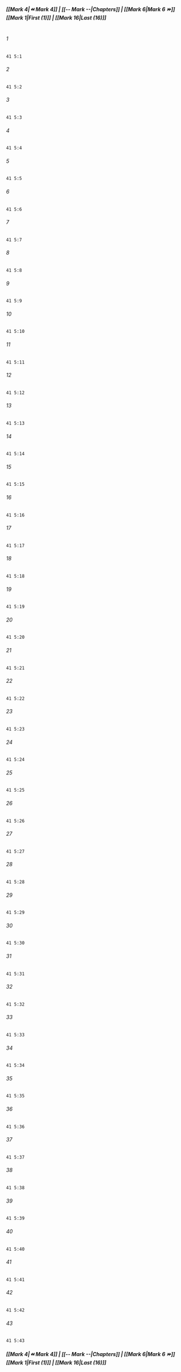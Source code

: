 
##### **[[Mark 4|⏪ Mark 4]] | [[-- Mark --|Chapters]] | [[Mark 6|Mark 6 ⏩]]**<br>**[[Mark 1|First (1)]] | [[Mark 16|Last (16)]]**<br><br>

###### 1
``` verse
41 5:1
```
###### 2
``` verse
41 5:2
```
###### 3
``` verse
41 5:3
```
###### 4
``` verse
41 5:4
```
###### 5
``` verse
41 5:5
```
###### 6
``` verse
41 5:6
```
###### 7
``` verse
41 5:7
```
###### 8
``` verse
41 5:8
```
###### 9
``` verse
41 5:9
```
###### 10
``` verse
41 5:10
```
###### 11
``` verse
41 5:11
```
###### 12
``` verse
41 5:12
```
###### 13
``` verse
41 5:13
```
###### 14
``` verse
41 5:14
```
###### 15
``` verse
41 5:15
```
###### 16
``` verse
41 5:16
```
###### 17
``` verse
41 5:17
```
###### 18
``` verse
41 5:18
```
###### 19
``` verse
41 5:19
```
###### 20
``` verse
41 5:20
```
###### 21
``` verse
41 5:21
```
###### 22
``` verse
41 5:22
```
###### 23
``` verse
41 5:23
```
###### 24
``` verse
41 5:24
```
###### 25
``` verse
41 5:25
```
###### 26
``` verse
41 5:26
```
###### 27
``` verse
41 5:27
```
###### 28
``` verse
41 5:28
```
###### 29
``` verse
41 5:29
```
###### 30
``` verse
41 5:30
```
###### 31
``` verse
41 5:31
```
###### 32
``` verse
41 5:32
```
###### 33
``` verse
41 5:33
```
###### 34
``` verse
41 5:34
```
###### 35
``` verse
41 5:35
```
###### 36
``` verse
41 5:36
```
###### 37
``` verse
41 5:37
```
###### 38
``` verse
41 5:38
```
###### 39
``` verse
41 5:39
```
###### 40
``` verse
41 5:40
```
###### 41
``` verse
41 5:41
```
###### 42
``` verse
41 5:42
```
###### 43
``` verse
41 5:43
```

##### **[[Mark 4|⏪ Mark 4]] | [[-- Mark --|Chapters]] | [[Mark 6|Mark 6 ⏩]]**<br>**[[Mark 1|First (1)]] | [[Mark 16|Last (16)]]**
